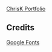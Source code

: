 [ChrisK Portfolio](https://i.imgur.com/Xpknwsn.png)

## Credits
[Google Fonts](https://fonts.google.com/)